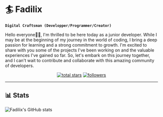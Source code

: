 # 🏄 Fadilix
**`Digital Craftsman (Developper/Programmer/Creator)`**

Hello everyone👋🏾, I'm thrilled to be here today as a junior developer. While I may be at the beginning of my journey in the world of coding, I bring a deep passion for learning and a strong commitment to growth. I'm excited to share with you some of the projects I've been working on and the valuable experiences I've gained so far. So, let's embark on this journey together, and I can't wait to contribute and collaborate with this amazing community of developers.
<p align="center">
  <a href="https://github.com/Fadilix?tab=repositories&sort=stargazers">
    <img alt="total stars" title="Total stars on GitHub" src="https://custom-icon-badges.demolab.com/github/stars/Fadilix?color=55960c&style=for-the-badge&labelColor=488207&logo=star"/></a>
  <a href="https://github.com/Fadilix?tab=followers">
    <img alt="followers" title="Follow me on Github" src="https://custom-icon-badges.demolab.com/github/followers/Fadilix?color=236ad3&labelColor=1155ba&style=for-the-badge&logo=person-add&label=Follow&logoColor=white"/></a>
</p>

---
 
## 📊 Stats
![Fadilix's GitHub stats](https://github-readme-stats.vercel.app/api?username=Fadilix&show_icons=true&theme=gruvbox)
